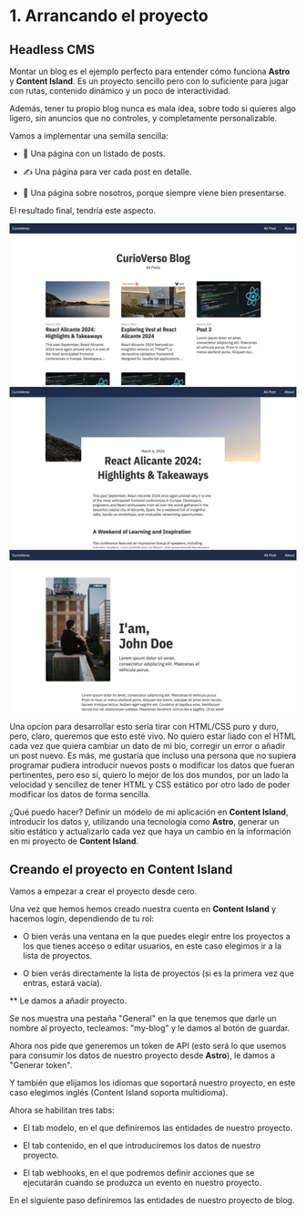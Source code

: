 # 1. Arrancando el proyecto

## Headless CMS

Montar un blog es el ejemplo perfecto para entender cómo funciona **Astro** y **Content Island**. Es un proyecto sencillo pero con lo suficiente para jugar con rutas, contenido dinámico y un poco de interactividad.

Además, tener tu propio blog nunca es mala idea, sobre todo si quieres algo ligero, sin anuncios que no controles, y completamente personalizable.

Vamos a implementar una semilla sencilla:

- 📜 Una página con un listado de posts.

- ✍️ Una página para ver cada post en detalle.

- 👤 Una página sobre nosotros, porque siempre viene bien presentarse.

El resultado final, tendría este aspecto.

![All post page](./images/all-post.jpg)
![One post page](./images/one-post.jpg)
![About page](./images/about.jpg)

Una opcíon para desarrollar esto sería tirar con HTML/CSS puro y duro, pero, claro, queremos que esto esté vivo. No quiero estar liado con el HTML cada vez que quiera cambiar un dato de mi bio, corregir un error o añadir un post nuevo. Es más, me gustaría que incluso una persona que no supiera programar pudiera introducir nuevos posts o modificar los datos que fueran pertinentes, pero eso sí, quiero lo mejor de los dos mundos, por un lado la velocidad y sencillez de tener HTML y CSS estático por otro lado de poder modificar los datos de forma sencilla.

¿Qué puedo hacer? Definir un módelo de mi aplicación en **Content Island**, introducir los datos y, utilizando una tecnología como **Astro**, generar un sitio estático y actualizarlo cada vez que haya un cambio en la información en mi proyecto de **Content Island**.

## Creando el proyecto en Content Island

Vamos a empezar a crear el proyecto desde cero.

Una vez que hemos hemos creado nuestra cuenta en **Content Island** y hacemos login, dependiendo de tu rol:

- O bien verás una ventana en la que puedes elegir entre los proyectos a los que tienes acceso o editar usuarios, en este caso elegimos ir a la lista de proyectos.

- O bien verás directamente la lista de proyectos (si es la primera vez que entras, estará vacía).

\*\*
Le damos a añadir proyecto.

Se nos muestra una pestaña "General" en la que tenemos que darle un nombre al proyecto, tecleamos: "my-blog" y le damos al botón de guardar.

Ahora nos pide que generemos un token de API (esto será lo que usemos para consumir los datos de nuestro proyecto desde **Astro**), le damos a "Generar token".

Y también que elijamos los idiomas que soportará nuestro proyecto, en este caso elegimos inglés (Content Island soporta multidioma).

Ahora se habilitan tres tabs:

- El tab modelo, en el que definiremos las entidades de nuestro proyecto.

- El tab contenido, en el que introduciremos los datos de nuestro proyecto.

- El tab webhooks, en el que podremos definir acciones que se ejecutarán cuando se produzca un evento en nuestro proyecto.

En el siguiente paso definiremos las entidades de nuestro proyecto de blog.
